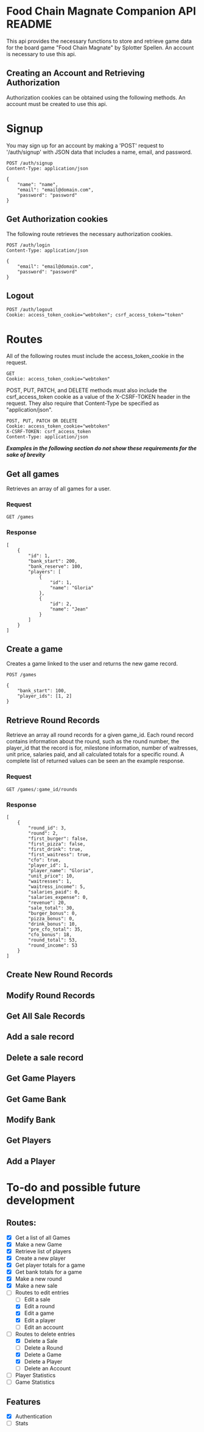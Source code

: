 # Food Chain Magnate Companion API README

This api provides the necessary functions to store and retrieve game data for the board game "Food Chain Magnate" by Splotter Spellen. An account is necessary to use this api.


## Creating an Account and Retrieving Authorization

Authorization cookies can be obtained using the following methods. An account must be created to use this api.

# Signup

You may sign up for an account by making a 'POST' request to '/auth/signup' with JSON data that includes a name, email, and password.


    POST /auth/signup
    Content-Type: application/json

    {
        "name": "name",
        "email": "email@domain.com",
        "password": "password"
    }


## Get Authorization cookies

The following route retrieves the necessary authorization cookies.

    POST /auth/login
    Content-Type: application/json

    {
        "email": "email@domain.com",
        "password": "password"
    }

## Logout

    POST /auth/logout
    Cookie: access_token_cookie="webtoken"; csrf_access_token="token"


# Routes

All of the following routes must include the access_token_cookie in the request.

    GET
    Cookie: access_token_cookie="webtoken"

POST, PUT, PATCH, and DELETE methods must also include the csrf_access_token cookie as a value of the X-CSRF-TOKEN header in the request. They also require that Content-Type be specified as "application/json".

    POST, PUT, PATCH OR DELETE
    Cookie: access_token_cookie="webtoken"
    X-CSRF-TOKEN: csrf_access_token
    Content-Type: application/json

***Examples in the following section do not show these requirements for the sake of brevity***

## Get all games

Retrieves an array of all games for a user.

### Request
    GET /games

### Response

    [
        {
            "id": 1,
            "bank_start": 200,
            "bank_reserve": 100,
            "players": [
                {
                    "id": 1,
                    "name": "Gloria"
                },
                {
                    "id": 2,
                    "name": "Jean"
                }
            ]
        }
    ]

## Create a game

Creates a game linked to the user and returns the new game record.

    POST /games

    {
        "bank_start": 100,
        "player_ids": [1, 2]
    }

## Retrieve Round Records

Retrieve an array all round records for a given game_id. Each round record contains information about the round, such as the round number, the player_id that the record is for, milestone information, number of waitresses, unit price, salaries paid, and all calculated totals for a specific round. A complete list of returned values can be seen an the example response.

### Request
    GET /games/:game_id/rounds

### Response

    [
        {
            "round_id": 3,
            "round": 2,
            "first_burger": false,
            "first_pizza": false,
            "first_drink": true,
            "first_waitress": true,
            "cfo": true,
            "player_id": 1,
            "player_name": "Gloria",
            "unit_price": 10,
            "waitresses": 1,
            "waitress_income": 5,
            "salaries_paid": 0,
            "salaries_expense": 0,
            "revenue": 20,
            "sale_total": 30,
            "burger_bonus": 0,
            "pizza_bonus": 0,
            "drink_bonus": 10,
            "pre_cfo_total": 35,
            "cfo_bonus": 18,
            "round_total": 53,
            "round_income": 53
        }
    ]

## Create New Round Records

## Modify Round Records

## Get All Sale Records

## Add a sale record

## Delete a sale record

## Get Game Players

## Get Game Bank

## Modify Bank

## Get Players

## Add a Player

# To-do and possible future development

## Routes:

- [x] Get a list of all Games
- [x] Make a new Game
- [x] Retrieve list of players
- [x] Create a new player
- [x] Get player totals for a game
- [x] Get bank totals for a game
- [x] Make a new round
- [x] Make a new sale
- [ ] Routes to edit entries
  - [ ] Edit a sale
  - [x] Edit a round
  - [x] Edit a game
  - [x] Edit a player
  - [ ] Edit an account
- [ ] Routes to delete entries
  - [x] Delete a Sale
  - [ ] Delete a Round
  - [x] Delete a Game
  - [x] Delete a Player
  - [ ] Delete an Account
- [ ] Player Statistics
- [ ] Game Statistics

## Features
- [X] Authentication
- [ ] Stats